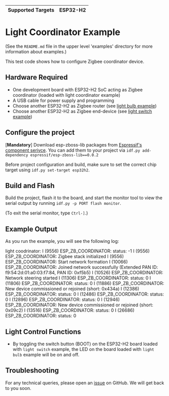 | Supported Targets | ESP32-H2 |
| ----------------- | -------- |

# Light Coordinator Example 

(See the `README.md` file in the upper level 'examples' directory for more information about examples.)

This test code shows how to configure Zigbee coordinator device.

## Hardware Required

* One development board with ESP32-H2 SoC acting as Zigbee coordinator (loaded with light coordinator example)
* A USB cable for power supply and programming
* Choose another ESP32-H2 as Zigbee router (see [light bulb example](../light_bulb))
* Choose another ESP32-H2 as Zigbee end-device (see [light switch example](../light_switch))

## Configure the project

[**Mandatory**] Download esp-zboss-lib packages from [Espressif's component serivce](https://components.espressif.com/).
You can add them to your project via `idf.py add-dependency espressif/esp-zboss-lib==0.0.2`

Before project configuration and build, make sure to set the correct chip target using `idf.py set-target esp32h2`.

## Build and Flash

Build the project, flash it to the board, and start the monitor tool to view the serial output by running `idf.py -p PORT flash monitor`.

(To exit the serial monitor, type ``Ctrl-]``.)

## Example Output

As you run the example, you will see the following log:

light coodrinator:
I (9556) ESP_ZB_COORDINATOR: status: -1
I (9556) ESP_ZB_COORDINATOR: Zigbee stack initialized
I (9556) ESP_ZB_COORDINATOR: Start network formation
I (10066) ESP_ZB_COORDINATOR: Joined network successfully (Extended PAN ID: f9:54:2d:01:a0:03:f7:84, PAN ID: 0xf5b5)
I (10526) ESP_ZB_COORDINATOR: Network steering started
I (11306) ESP_ZB_COORDINATOR: status: 0
I (11806) ESP_ZB_COORDINATOR: status: 0
I (11886) ESP_ZB_COORDINATOR: New device commissioned or rejoined (short: 0x434a)
I (12386) ESP_ZB_COORDINATOR: status: 0
I (12486) ESP_ZB_COORDINATOR: status: 0
I (12896) ESP_ZB_COORDINATOR: status: 0
I (12946) ESP_ZB_COORDINATOR: New device commissioned or rejoined (short: 0x09c2)
I (13516) ESP_ZB_COORDINATOR: status: 0
I (26686) ESP_ZB_COORDINATOR: status: 0

## Light Control Functions

 * By toggling the switch button (BOOT) on the ESP32-H2 board loaded with `light switch` example, the LED on the board loaded with `light bulb` example will be on and off.

## Troubleshooting

For any technical queries, please open an [issue](https://github.com/espressif/esp-idf/issues) on GitHub. We will get back to you soon.
